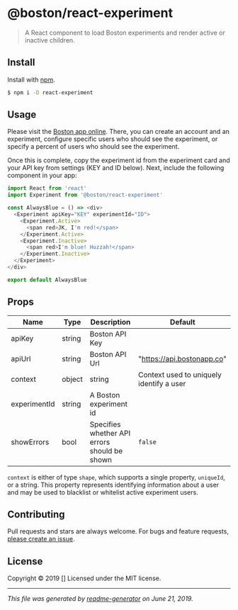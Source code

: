 # @boston/react-experiment

> A React component to load Boston experiments and render active or inactive children.

## Install

Install with [npm](https://www.npmjs.com/).

```sh
$ npm i -D react-experiment
```

## Usage
Please visit the [Boston app online](https://bostonapp.co/). There, you can create an account and an experiment, configure specific users who should see the experiment, or specify a percent of users who should see the experiment.

Once this is complete, copy the experiment id from the experiment card and your API key from settings (KEY and ID below). Next, include the following component in your app:

```js
import React from 'react'
import Experiment from '@boston/react-experiment'

const AlwaysBlue = () => <div>
  <Experiment apiKey="KEY" experimentId="ID">
    <Experiment.Active>
      <span red>JK, I'm red!</span>
    </Experiment.Active>
    <Experiment.Inactive>
      <span red>I'm blue! Huzzah!</span>
    </Experiment.Inactive>
  </Experiment>
</div>

export default AlwaysBlue
```

## Props

| Name          | Type          | Description                                    | Default                       |
| ------------- | ------------- | ---------------------------------------------- | ----------------------------- |
| apiKey        | string        | Boston API Key                                 |                               |
| apiUrl        | string        | Boston API Url                                 | "https://api.bostonapp.co"    |
| context       | object|string | Context used to uniquely identify a user       |                               |
| experimentId  | string        | A Boston experiment id                         |                               |
| showErrors    | bool          | Specifies whether API errors should be shown   | `false`                       |

`context` is either of type `shape`, which supports a single property, `uniqueId`, or a string. This property represents identifying information about a user and may be used to blacklist or whitelist active experiment users.

## Contributing

Pull requests and stars are always welcome. For bugs and feature requests, [please create an issue](https://github.com/Joe%20Groseclose/react-experiment/issues).

## License

Copyright © 2019 []
Licensed under the MIT license.

***

_This file was generated by [readme-generator](https://github.com/jonschlinkert/readme-generator) on June 21, 2019._
